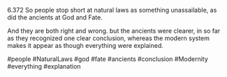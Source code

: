 6.372 So people stop short at natural laws as something unassailable, as did the ancients at God and Fate.

And they are both right and wrong. but the ancients were clearer, in so far as they recognized one clear conclusion, whereas the modern system makes it appear as though everything were explained.

#people #NaturalLaws #god #fate #ancients #conclusion #Modernity #everything #explanation 